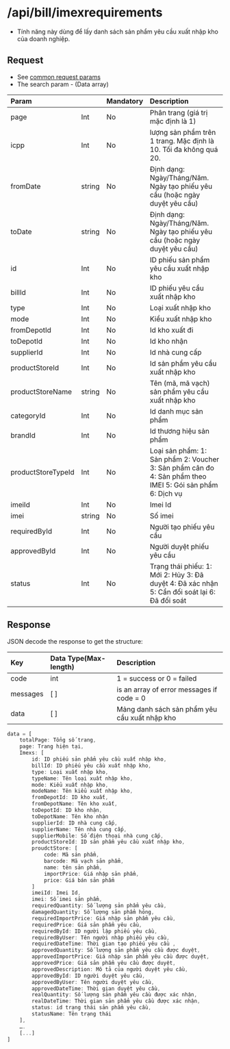 # /api/bill/imexrequirements

* Tính năng này dùng để lấy danh sách sản phẩm yêu cầu xuất nhập kho của doanh nghiệp.

## Request

* See [common request params](../getting-started/api.md#request)
* The search param - \(Data array\)

| Param |  | Mandatory | Description |
| :--- | :--- | :--- | :--- |
| page | Int | No | Phân trang \(giá trị mặc định là 1\) |
| icpp | Int | No | lượng sản phẩm trên 1 trang. Mặc định là 10. Tối đa không quá 20. |
| fromDate | string | No | Định dạng: Ngày/Tháng/Năm. Ngày tạo phiếu yêu cầu \(hoặc ngày duyệt yêu cầu\) |
| toDate | string | No | Định dạng: Ngày/Tháng/Năm. Ngày tạo phiếu yêu cầu \(hoặc ngày duyệt yêu cầu\) |
| id | Int | No | ID phiếu sản phẩm yêu cầu xuất nhập kho |
| billId | Int | No | ID phiếu yêu cầu xuất nhập kho |
| type | Int | No | Loại xuất nhập kho |
| mode | Int | No | Kiểu xuất nhập kho |
| fromDepotId | Int | No | Id kho xuất đi |
| toDepotId | Int | No | Id kho nhận |
| supplierId | Int | No | Id nhà cung cấp |
| productStoreId | Int | No | Id sản phẩm yêu cầu xuất nhập kho |
| productStoreName | string | No | Tên \(mã, mã vạch\) sản phẩm yêu cầu xuất nhập kho |
| categoryId | Int | No | Id danh mục sản phẩm |
| brandId | Int | No | Id thương hiệu sản phẩm |
| productStoreTypeId | Int | No | Loại sản phẩm:  1: Sản phẩm   2: Voucher   3: Sản phẩm cân đo   4: Sản phẩm theo IMEI   5: Gói sản phẩm  6: Dịch vụ |
| imeiId | Int | No | Imei Id |
| imei | string | No | Số imei |
| requiredById | Int | No | Người tạo phiếu yêu cầu |
| approvedById | Int | No | Người duyệt phiếu yêu cầu |
| status | Int | No | Trạng thái phiếu:  1: Mới 2: Hủy 3: Đã duyệt 4: Đã xác nhận 5: Cần đối soát lại 6: Đã đối soát |

## Response

JSON decode the response to get the structure:

| Key | Data Type\(Max-length\) | Description |
| :--- | :--- | :--- |
| code | int | 1 = success or 0 = failed |
| messages | \[ \] | is an array of error messages if code = 0 |
| data | \[ \] | Mảng danh sách sản phẩm yêu cầu xuất nhập kho |

```javascript
data = [
    totalPage: Tổng số trang,
    page: Trang hiện tại,
    Imexs: [
        id: ID phiếu sản phẩm yêu cầu xuất nhập kho,
        billId: ID phiếu yêu cầu xuất nhập kho,
        type: Loại xuất nhập kho,
        typeName: Tên loại xuất nhập kho,
        mode: Kiểu xuất nhập kho,
        modeName: Tên kiểu xuất nhập kho,
        fromDepotId: ID kho xuất,
        fromDepotName: Tên kho xuất,
        toDepotId: ID kho nhận,
        toDepotName: Tên kho nhận
        supplierId: ID nhà cung cấp,
        supplierName: Tên nhà cung cấp,
        supplierMobile: Số điện thoại nhà cung cấp,
        productStoreId: ID sản phẩm yêu cầu xuất nhập kho,
        proudctStore: [
            code: Mã sản phẩm,
            barcode: Mã vạch sản phẩm,
            name: tên sản phẩm,
            importPrice: Giá nhập sản phẩm,
            price: Giá bán sản phẩm
        ]
        imeiId: Imei Id,
        imei: Số imei sản phẩm,
        requiredQuantity: Số lượng sản phẩm yêu cầu,
        damagedQuantity: Số lượng sản phẩm hỏng,
        requiredImportPrice: Giá nhập sản phẩm yêu cầu,
        requiredPrice: Giá sản phẩm yêu cầu,
        requiredById: ID người lập phiếu yêu cầu,
        requiredByUser: Tên người nhập phiếu yêu cầu,
        requiredDateTime: Thời gian tạo phiếu yêu cầu ,
        approvedQuantity: Số lượng sản phẩm yêu cầu được duyệt,
        approvedImportPrice: Giá nhập sản phẩm yêu cầu được duyệt,
        approvedPrice: Giá sản phẩm yêu cầu được duyệt,
        approvedDescription: Mô tả của người duyệt yêu cầu,
        approvedById: ID người duyệt yêu cầu,
        approvedByUser: Tên người duyệt yêu cầu,
        approvedDateTime: Thời gian duyệt yêu cầu,
        realQuantity: Số lượng sản phẩm yêu cầu được xác nhận,
        realDateTime: Thời gian sản phẩm yêu cầu được xác nhận,
        status: id trạng thái sản phẩm yêu cầu,
        statusName: Tên trạng thái
    ],
    ….
    [...]
]
```

